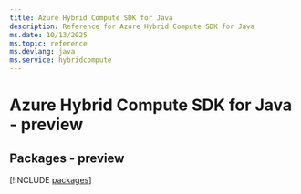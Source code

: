 ```yaml
---
title: Azure Hybrid Compute SDK for Java
description: Reference for Azure Hybrid Compute SDK for Java
ms.date: 10/13/2025
ms.topic: reference
ms.devlang: java
ms.service: hybridcompute
---
```

# Azure Hybrid Compute SDK for Java - preview
## Packages - preview
[!INCLUDE [packages](hybrid-compute-index.md)]